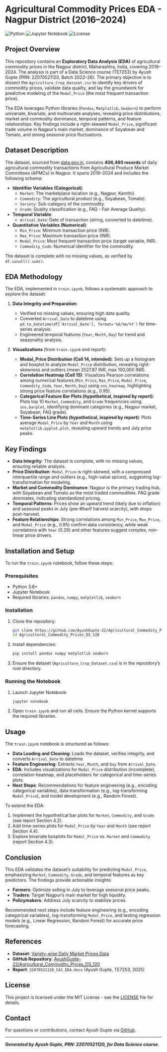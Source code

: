 # Agricultural Commodity Prices EDA - Nagpur District (2016–2024)

![Python](https://img.shields.io/badge/Python-3.8%2B-blue)
![Jupyter Notebook](https://img.shields.io/badge/Jupyter-Notebook-orange)
![License](https://img.shields.io/badge/License-MIT-green)

## Project Overview

This repository contains an **Exploratory Data Analysis (EDA)** of agricultural commodity prices in the Nagpur district, Maharashtra, India, covering 2016–2024. The analysis is part of a Data Science course (TE7253) by Ayush Gupte (PRN: 22070521120, Batch 2022–26). The primary objective is to dissect the `Agriculture_Crop_Dataset.csv` to identify key drivers of commodity prices, validate data quality, and lay the groundwork for predictive modeling of the `Modal_Price` (the most frequent transaction price).

The EDA leverages Python libraries (`Pandas`, `Matplotlib`, `Seaborn`) to perform univariate, bivariate, and multivariate analyses, revealing price distributions, market and commodity dominance, temporal patterns, and feature relationships. Key findings include a right-skewed `Modal_Price`, significant trade volume in Nagpur’s main market, dominance of Soyabean and Tomato, and strong seasonal price fluctuations.

## Dataset Description

The dataset, sourced from [data.gov.in](https://www.data.gov.in/resource/variety-wise-daily-market-prices-data-commodity), contains **406,460 records** of daily agricultural commodity transactions from Agricultural Produce Market Committees (APMCs) in Nagpur. It spans 2016–2024 and includes the following schema:

- **Identifier Variables (Categorical)**:
  - `Market`: The marketplace location (e.g., Nagpur, Kamthi).
  - `Commodity`: The agricultural product (e.g., Soyabean, Tomato).
  - `Variety`: Sub-category of the commodity.
  - `Grade`: Quality classification (e.g., FAQ - Fair Average Quality).
- **Temporal Variable**:
  - `Arrival_Date`: Date of transaction (string, converted to datetime).
- **Quantitative Variables (Numerical)**:
  - `Min_Price`: Minimum transaction price (INR).
  - `Max_Price`: Maximum transaction price (INR).
  - `Modal_Price`: Most frequent transaction price (target variable, INR).
  - `Commodity_Code`: Numerical identifier for the commodity.

The dataset is complete with no missing values, as verified by `df.isnull().sum()`.

## EDA Methodology

The EDA, implemented in `train.ipynb`, follows a systematic approach to explore the dataset:

1. **Data Integrity and Preparation**:
   - Verified no missing values, ensuring high data quality.
   - Converted `Arrival_Date` to datetime using `pd.to_datetime(df['Arrival_Date'], format='%d/%m/%Y')` for time-series analysis.
   - Engineered temporal features (`Year`, `Month`, `Day`) for trend and seasonality analysis.

2. **Visualizations** (from `train.ipynb` and report):
   - **Modal_Price Distribution (Cell 14, intended)**: Sets up a histogram and boxplot to analyze `Modal_Price` distribution, revealing right-skewness and outliers (mean 2527.87 INR, max 100,000 INR).
   - **Correlation Heatmap (Cell 15)**: Visualizes Pearson correlations among numerical features (`Min_Price`, `Max_Price`, `Modal_Price`, `Commodity_Code`, `Year`, `Month`, `Day`) using `sns.heatmap`, highlighting strong price feature correlations (e.g., 0.95).
   - **Categorical Feature Bar Plots (hypothetical, inspired by report)**: Plots top 10 `Market`, `Commodity`, and `Grade` frequencies using `sns.barplot`, identifying dominant categories (e.g., Nagpur market, Soyabean, FAQ grade).
   - **Time-Series Line Plots (hypothetical, inspired by report)**: Plots average `Modal_Price` by `Year` and `Month` using `matplotlib.pyplot.plot`, revealing upward trends and July price peaks.

## Key Findings

- **Data Integrity**: The dataset is complete, with no missing values, ensuring reliable analysis.
- **Price Distribution**: `Modal_Price` is right-skewed, with a compressed interquartile range and outliers (e.g., high-value spices), suggesting log-transformation for modeling.
- **Market and Commodity Dominance**: Nagpur is the primary trading hub, with Soyabean and Tomato as the most traded commodities. FAQ grade dominates, indicating standardized pricing.
- **Temporal Patterns**: Prices show an upward trend (likely due to inflation) and seasonal peaks in July (pre-Kharif harvest scarcity), with drops post-harvest.
- **Feature Relationships**: Strong correlations among `Min_Price`, `Max_Price`, and `Modal_Price` (e.g., 0.95) confirm data consistency, while weak correlations with `Year` (0.29) and other features suggest complex, non-linear price drivers.

## Installation and Setup

To run the `train.ipynb` notebook, follow these steps:

### Prerequisites
- Python 3.8+
- Jupyter Notebook
- Required libraries: `pandas`, `numpy`, `matplotlib`, `seaborn`

### Installation
1. Clone the repository:
   ```bash
   git clone https://github.com/AyushGupte-22/Agricultural_Commodity_Prices_DS_120.git
   cd Agricultural_Commodity_Prices_DS_120
   ```
2. Install dependencies:
   ```bash
   pip install pandas numpy matplotlib seaborn
   ```
3. Ensure the dataset (`Agriculture_Crop_Dataset.csv`) is in the repository’s root directory.

### Running the Notebook
1. Launch Jupyter Notebook:
   ```bash
   jupyter notebook
   ```
2. Open `train.ipynb` and run all cells. Ensure the Python kernel supports the required libraries.

## Usage

The `train.ipynb` notebook is structured as follows:
- **Data Loading and Cleaning**: Loads the dataset, verifies integrity, and converts `Arrival_Date` to datetime.
- **Feature Engineering**: Extracts `Year`, `Month`, and `Day` from `Arrival_Date`.
- **EDA**: Includes visualizations for `Modal_Price` distribution (incomplete), correlation heatmap, and placeholders for categorical and time-series plots.
- **Next Steps**: Recommendations for feature engineering (e.g., encoding categorical variables), data transformation (e.g., log-transforming `Modal_Price`), and model development (e.g., Random Forest).

To extend the EDA:
1. Implement the hypothetical bar plots for `Market`, `Commodity`, and `Grade` (see report Section 4.2).
2. Add time-series plots for `Modal_Price` by `Year` and `Month` (see report Section 4.4).
3. Explore bivariate boxplots for `Modal_Price` vs. `Market` and `Commodity` (report Section 4.3).

## Conclusion

This EDA validates the dataset’s suitability for predicting `Modal_Price`, emphasizing `Market`, `Commodity`, `Grade`, and temporal features as key predictors. The findings provide actionable insights:
- **Farmers**: Optimize selling in July to leverage seasonal price peaks.
- **Traders**: Target Nagpur’s main market for high liquidity.
- **Policymakers**: Address July scarcity to stabilize prices.

Recommended next steps include feature engineering (e.g., encoding categorical variables), log-transforming `Modal_Price`, and testing regression models (e.g., Linear Regression, Random Forest) for accurate price forecasting.

## References

- **Dataset**: [Variety-wise Daily Market Prices Data](https://www.data.gov.in/resource/variety-wise-daily-market-prices-data-commodity)
- **GitHub Repository**: [AyushGupte-22/Agricultural_Commodity_Prices_DS_120](https://github.com/AyushGupte-22/Agricultural_Commodity_Prices_DS_120)
- **Report**: `22070521120_CA1_EDA.docx` (Ayush Gupte, TE7253, 2025)

## License

This project is licensed under the MIT License - see the [LICENSE](LICENSE) file for details.

## Contact

For questions or contributions, contact Ayush Gupte via [GitHub](https://github.com/AyushGupte-22).

---
***Generated by Ayush Gupte, PRN: 22070521120, for Data Science course.***
